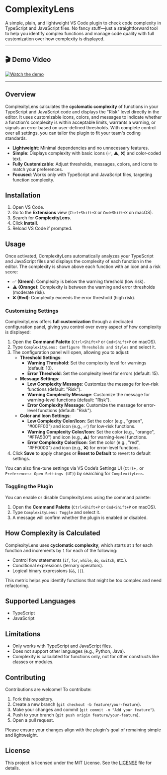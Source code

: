 # ComplexityLens

A simple, plain, and lightweight VS Code plugin to check code complexity in TypeScript and JavaScript files. No fancy stuff—just a straightforward tool to help you identify complex functions and manage code quality with full customization over how complexity is displayed.

---

## 🎬 Demo Video

[![Watch the demo](https://img.youtube.com/vi/qu0ZiNHgI_s/hqdefault.jpg)](https://www.youtube.com/watch?v=qu0ZiNHgI_s)

---

## Overview

ComplexityLens calculates the **cyclomatic complexity** of functions in your TypeScript and JavaScript code and displays the "Risk" level directly in the editor. It uses customizable icons, colors, and messages to indicate whether a function's complexity is within acceptable limits, warrants a warning, or signals an error based on user-defined thresholds. With complete control over all settings, you can tailor the plugin to fit your team's coding standards.

- **Lightweight**: Minimal dependencies and no unnecessary features.
- **Simple**: Displays complexity with basic icons (✅, ⚠️, ❌) and color-coded text.
- **Fully Customizable**: Adjust thresholds, messages, colors, and icons to match your preferences.
- **Focused**: Works only with TypeScript and JavaScript files, targeting function complexity.

## Installation

1. Open VS Code.
2. Go to the **Extensions** view (`Ctrl+Shift+X` or `Cmd+Shift+X` on macOS).
3. Search for **ComplexityLens**.
4. Click **Install**.
5. Reload VS Code if prompted.

## Usage

Once activated, ComplexityLens automatically analyzes your TypeScript and JavaScript files and displays the complexity of each function in the editor. The complexity is shown above each function with an icon and a risk score:

- ✅ **(Green)**: Complexity is below the warning threshold (low risk).
- ⚠️ **(Orange)**: Complexity is between the warning and error thresholds (moderate risk).
- ❌ **(Red)**: Complexity exceeds the error threshold (high risk).

### Customizing Settings

ComplexityLens offers **full customization** through a dedicated configuration panel, giving you control over every aspect of how complexity is displayed:

1. Open the **Command Palette** (`Ctrl+Shift+P` or `Cmd+Shift+P` on macOS).
2. Type `ComplexityLens: Configure Thresholds and Styles` and select it.
3. The configuration panel will open, allowing you to adjust:
   - **Threshold Settings**:
     - **Warning Threshold**: Set the complexity level for warnings (default: 10).
     - **Error Threshold**: Set the complexity level for errors (default: 15).
   - **Message Settings**:
     - **Low Complexity Message**: Customize the message for low-risk functions (default: "Risk").
     - **Warning Complexity Message**: Customize the message for warning-level functions (default: "Risk").
     - **Error Complexity Message**: Customize the message for error-level functions (default: "Risk").
   - **Color and Icon Settings**:
     - **Low Complexity Color/Icon**: Set the color (e.g., "green", "#00FF00") and icon (e.g., ✅) for low-risk functions.
     - **Warning Complexity Color/Icon**: Set the color (e.g., "orange", "#FFA500") and icon (e.g., ⚠️) for warning-level functions.
     - **Error Complexity Color/Icon**: Set the color (e.g., "red", "#FF0000") and icon (e.g., ❌) for error-level functions.
4. Click **Save** to apply changes or **Reset to Default** to revert to default settings.

You can also fine-tune settings via VS Code’s Settings UI (`Ctrl+,` or `Preferences: Open Settings (UI)`) by searching for `ComplexityLens`.

### Toggling the Plugin

You can enable or disable ComplexityLens using the command palette:

1. Open the **Command Palette** (`Ctrl+Shift+P` or `Cmd+Shift+P` on macOS).
2. Type `ComplexityLens: Toggle` and select it.
3. A message will confirm whether the plugin is enabled or disabled.

## How Complexity is Calculated

ComplexityLens uses **cyclomatic complexity**, which starts at `1` for each function and increments by `1` for each of the following:

- Control flow statements (`if`, `for`, `while`, `do`, `switch`, etc.).
- Conditional expressions (ternary operators).
- Logical binary expressions (`&&`, `||`).

This metric helps you identify functions that might be too complex and need refactoring.

## Supported Languages

- TypeScript
- JavaScript

## Limitations

- Only works with TypeScript and JavaScript files.
- Does not support other languages (e.g., Python, Java).
- Complexity is calculated for functions only, not for other constructs like classes or modules.

## Contributing

Contributions are welcome! To contribute:

1. Fork this repository.
2. Create a new branch (`git checkout -b feature/your-feature`).
3. Make your changes and commit (`git commit -m "Add your feature"`).
4. Push to your branch (`git push origin feature/your-feature`).
5. Open a pull request.

Please ensure your changes align with the plugin's goal of remaining simple and lightweight.

## License

This project is licensed under the MIT License. See the [LICENSE](LICENSE) file for details.